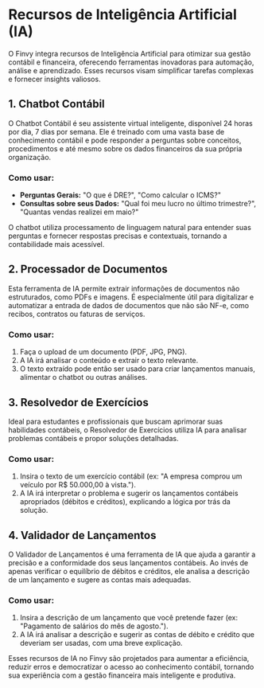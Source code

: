 # Recursos de Inteligência Artificial (IA)

O Finvy integra recursos de Inteligência Artificial para otimizar sua gestão contábil e financeira, oferecendo ferramentas inovadoras para automação, análise e aprendizado. Esses recursos visam simplificar tarefas complexas e fornecer insights valiosos.

## 1. Chatbot Contábil

O Chatbot Contábil é seu assistente virtual inteligente, disponível 24 horas por dia, 7 dias por semana. Ele é treinado com uma vasta base de conhecimento contábil e pode responder a perguntas sobre conceitos, procedimentos e até mesmo sobre os dados financeiros da sua própria organização.

### Como usar:

*   **Perguntas Gerais:** "O que é DRE?", "Como calcular o ICMS?"
*   **Consultas sobre seus Dados:** "Qual foi meu lucro no último trimestre?", "Quantas vendas realizei em maio?"

O chatbot utiliza processamento de linguagem natural para entender suas perguntas e fornecer respostas precisas e contextuais, tornando a contabilidade mais acessível.

## 2. Processador de Documentos

Esta ferramenta de IA permite extrair informações de documentos não estruturados, como PDFs e imagens. É especialmente útil para digitalizar e automatizar a entrada de dados de documentos que não são NF-e, como recibos, contratos ou faturas de serviços.

### Como usar:

1.  Faça o upload de um documento (PDF, JPG, PNG).
2.  A IA irá analisar o conteúdo e extrair o texto relevante.
3.  O texto extraído pode então ser usado para criar lançamentos manuais, alimentar o chatbot ou outras análises.

## 3. Resolvedor de Exercícios

Ideal para estudantes e profissionais que buscam aprimorar suas habilidades contábeis, o Resolvedor de Exercícios utiliza IA para analisar problemas contábeis e propor soluções detalhadas.

### Como usar:

1.  Insira o texto de um exercício contábil (ex: "A empresa comprou um veículo por R$ 50.000,00 à vista.").
2.  A IA irá interpretar o problema e sugerir os lançamentos contábeis apropriados (débitos e créditos), explicando a lógica por trás da solução.

## 4. Validador de Lançamentos

O Validador de Lançamentos é uma ferramenta de IA que ajuda a garantir a precisão e a conformidade dos seus lançamentos contábeis. Ao invés de apenas verificar o equilíbrio de débitos e créditos, ele analisa a descrição de um lançamento e sugere as contas mais adequadas.

### Como usar:

1.  Insira a descrição de um lançamento que você pretende fazer (ex: "Pagamento de salários do mês de agosto.").
2.  A IA irá analisar a descrição e sugerir as contas de débito e crédito que deveriam ser usadas, com uma breve explicação.

Esses recursos de IA no Finvy são projetados para aumentar a eficiência, reduzir erros e democratizar o acesso ao conhecimento contábil, tornando sua experiência com a gestão financeira mais inteligente e produtiva.